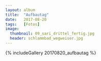 ```yaml
---
layout: album
title:  "Aufbautag"
date:   2017-08-20
tags:   [Fotos]
image:
  thumbnail: 09_sari_drittel_fertig.jpg
  header: schlammbad_wegweiser.jpg
---
```


{% includeGallery 20170820_aufbautag %}
